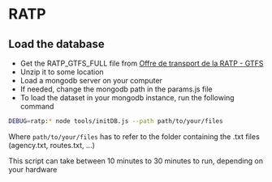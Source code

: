 # RATP

## Load the database

* Get the RATP\_GTFS\_FULL file from [Offre de transport de la RATP -
GTFS](https://data.ratp.fr/explore/dataset/offre-transport-de-la-ratp-format-gtfs/information/)
* Unzip it to some location
* Load a mongodb server on your computer
* If needed, change the mongodb path in the params.js file
* To load the dataset in your mongodb instance, run the following command
```bash
DEBUG=ratp:* node tools/initDB.js --path path/to/your/files
```
Where `path/to/your/files` has to refer to the folder containing the .txt files
(agency.txt, routes.txt, ...)

This script can take between 10 minutes to 30 minutes to run, depending on your hardware
